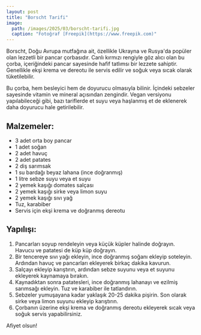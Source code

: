 ```yaml
---
layout: post
title: "Borscht Tarifi"
image: 
  path: /images/2025/03/borscht-tarifi.jpg
  caption: "Fotoğraf [Freepik](https://www.freepik.com)"
---
```


Borscht, Doğu Avrupa mutfağına ait, özellikle Ukrayna ve Rusya'da popüler olan lezzetli bir pancar çorbasıdır. Canlı kırmızı rengiyle göz alıcı olan bu çorba, içeriğindeki pancar sayesinde hafif tatlımsı bir lezzete sahiptir. Genellikle ekşi krema ve dereotu ile servis edilir ve soğuk veya sıcak olarak tüketilebilir.

Bu çorba, hem besleyici hem de doyurucu olmasıyla bilinir. İçindeki sebzeler sayesinde vitamin ve mineral açısından zengindir. Vegan versiyonu yapılabileceği gibi, bazı tariflerde et suyu veya haşlanmış et de eklenerek daha doyurucu hale getirilebilir.

## Malzemeler:

- 3 adet orta boy pancar
- 1 adet soğan
- 2 adet havuç
- 2 adet patates
- 2 diş sarımsak
- 1 su bardağı beyaz lahana (ince doğranmış)
- 1 litre sebze suyu veya et suyu
- 2 yemek kaşığı domates salçası
- 2 yemek kaşığı sirke veya limon suyu
- 2 yemek kaşığı sıvı yağ
- Tuz, karabiber
- Servis için ekşi krema ve doğranmış dereotu

## Yapılışı:

1. Pancarları soyup rendeleyin veya küçük küpler halinde doğrayın. Havucu ve patatesi de küp küp doğrayın.
2. Bir tencereye sıvı yağı ekleyin, ince doğranmış soğanı ekleyip soteleyin. Ardından havuç ve pancarları ekleyerek birkaç dakika kavurun.
3. Salçayı ekleyip karıştırın, ardından sebze suyunu veya et suyunu ekleyerek kaynamaya bırakın.
4. Kaynadıktan sonra patatesleri, ince doğranmış lahanayı ve ezilmiş sarımsağı ekleyin. Tuz ve karabiber ile tatlandırın.
5. Sebzeler yumuşayana kadar yaklaşık 20-25 dakika pişirin. Son olarak sirke veya limon suyunu ekleyip karıştırın.
6. Çorbanın üzerine ekşi krema ve doğranmış dereotu ekleyerek sıcak veya soğuk servis yapabilirsiniz.

Afiyet olsun!